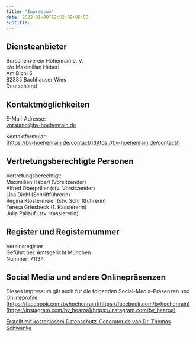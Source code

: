 ```yaml
---
title: "Impressum"
date: 2022-01-08T12:52:02+06:00
subtitle: 
---
```


## Diensteanbieter
Burschenverein Höhenrain e. V.  
c/o Maximilian Haberl  
Am Bichl 5  
82335 Bachhauser Wies  
Deutschland

## Kontaktmöglichkeiten
E-Mail-Adresse:  
[vorstand@bv-hoehenrain.de](mailto:vorstand@bv-hoehenrain.de)

Kontaktformular:  
[https://bv-hoehenrain.de/contact/](https://bv-hoehenrain.de/contact/)

## Vertretungsberechtigte Personen
Vertretungsberechtigt:  
Maximilian Haberl (Vorsitzender)  
Alfred Oberpriller (stv. Vorsitzender)  
Lisa Diehl (Schriftführerin)  
Regina Klostermeier (stv. Schriftführerin)  
Teresa Griesbeck (1. Kassiererin)  
Julia Pallauf (stv. Kassiererin) 

## Register und Registernummer
Vereinsregister  
Geführt bei: Amtsgericht München   
Nummer: 71134

## Social Media und andere Onlinepräsenzen
Dieses Impressum gilt auch für die folgenden Social-Media-Präsenzen und Onlineprofile:  
[https://facebook.com/bvhoehenrain](https://facebook.com/bvhoehenrain)   
[https://instagram.com/bv_hearoa](https://instagram.com/bv_hearoa)

[Erstellt mit kostenlosem Datenschutz-Generator.de von Dr. Thomas Schwenke](https://datenschutz-generator.de/?_gl=1*1qyj6xl*_ga*OTkwMzI5MDU2LjE2Njc0ODU3NTg.*_up*MQ..)
